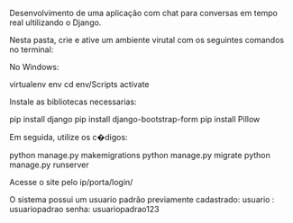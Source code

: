 
Desenvolvimento de uma aplicação com chat para conversas em tempo real ultilizando o
Django.

Nesta pasta, crie e ative um ambiente virutal com os seguintes comandos no terminal:

No Windows:

virtualenv env
cd env/Scripts
activate

Instale as bibliotecas necessarias:

pip install django
pip install django-bootstrap-form
pip install Pillow

Em seguida, utilize os c�digos:

python manage.py makemigrations
python manage.py migrate
python manage.py runserver

Acesse o site pelo ip/porta/login/

O sistema possui um usuario padrão previamente cadastrado:
usuario : usuariopadrao
senha: usuariopadrao123